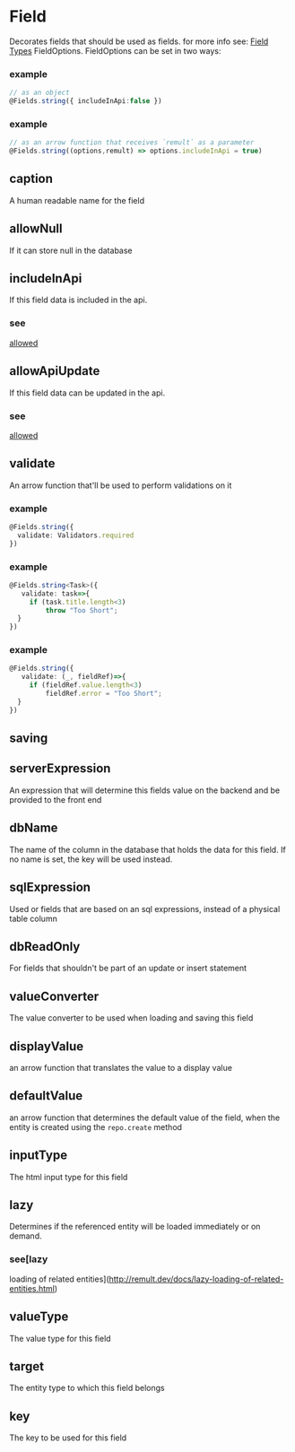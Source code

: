 # Field
Decorates fields that should be used as fields.
for more info see: [Field Types](https://remult.dev/docs/field-types.html)
FieldOptions.
FieldOptions can be set in two ways:
### example
```ts
// as an object
@Fields.string({ includeInApi:false })
```

### example
```ts
// as an arrow function that receives `remult` as a parameter
@Fields.string((options,remult) => options.includeInApi = true)
```

## caption
A human readable name for the field
## allowNull
If it can store null in the database
## includeInApi
If this field data is included in the api.
### see
[allowed](http://remult.dev/docs/allowed.html)
## allowApiUpdate
If this field data can be updated in the api.
### see
[allowed](http://remult.dev/docs/allowed.html)
## validate
An arrow function that'll be used to perform validations on it
### example
```ts
@Fields.string({
  validate: Validators.required
})
```

### example
```ts
@Fields.string<Task>({
   validate: task=>{
     if (task.title.length<3)
         throw "Too Short";
  }
})
```

### example
```ts
@Fields.string({
   validate: (_, fieldRef)=>{
     if (fieldRef.value.length<3)
         fieldRef.error = "Too Short";
  }
})
```

## saving
## serverExpression
An expression that will determine this fields value on the backend and be provided to the front end
## dbName
The name of the column in the database that holds the data for this field. If no name is set, the key will be used instead.
## sqlExpression
Used or fields that are based on an sql expressions, instead of a physical table column
## dbReadOnly
For fields that shouldn't be part of an update or insert statement
## valueConverter
The value converter to be used when loading and saving this field
## displayValue
an arrow function that translates the value to a display value
## defaultValue
an arrow function that determines the default value of the field, when the entity is created using the `repo.create` method
## inputType
The html input type for this field
## lazy
Determines if the referenced entity will be loaded immediately or on demand.
### see[lazy
loading of related entities](http://remult.dev/docs/lazy-loading-of-related-entities.html)

## valueType
The value type for this field
## target
The entity type to which this field belongs
## key
The key to be used for this field
